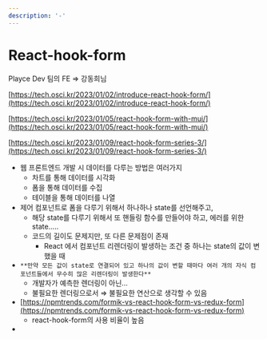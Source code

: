 ```yaml
---
description: '-'
---
```


# React-hook-form

Playce Dev 팀의 FE ⇒ 강동희님

[https://tech.osci.kr/2023/01/02/introduce-react-hook-form/](https://tech.osci.kr/2023/01/02/introduce-react-hook-form/)

[https://tech.osci.kr/2023/01/05/react-hook-form-with-mui/](https://tech.osci.kr/2023/01/05/react-hook-form-with-mui/)

[https://tech.osci.kr/2023/01/09/react-hook-form-series-3/](https://tech.osci.kr/2023/01/09/react-hook-form-series-3/)

* 웹 프론트엔드 개발 시 데이터를 다루는 방법은 여러가지
  * 차트를 통해 데이터를 시각화
  * 폼을 통해 데이터를 수집
  * 테이블을 통해 데이터를 나열
* 제어 컴포넌트로 폼을 다루기 위해서 하나하나 state를 선언해주고,
  * 해당 state를 다루기 위해서 또 핸들링 함수를 만들어야 하고, 에러를 위한 state…..
  * 코드의 길이도 문제지만, 또 다른 문제점이 존재
    * React 에서 컴포넌트 리렌더링이 발생하는 조건 중 하나는 state의 값이 변했을 때
* `**만약 모든 값이 state로 연결되어 있고 하나의 값이 변할 때마다 여러 개의 자식 컴포넌트들에서 무수히 많은 리렌더링이 발생한다**`
  * 개발자가 예측한 렌더링이 아닌…
  * 불필요한 렌더링으로서 ⇒ 불필요한 연산으로 생각할 수 있음
* [https://npmtrends.com/formik-vs-react-hook-form-vs-redux-form](https://npmtrends.com/formik-vs-react-hook-form-vs-redux-form)
  * react-hook-form의 사용 비율이 높음
*
